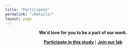 ```yaml
---
title: "Participate"
permalink: "/Details/"
layout: page
---
```


<article>
<p align="center"><strong>We'd love for you to be a part of our work.</strong></p>
  <p align="center"><strong><a href="https://redcap.med.usc.edu/surveys/?s=NCW9XPRLLPT9EJNJ">Participate in this study</a></strong>  
      |  <strong><a href="people#join-our-team">Join our lab</a></strong></p>
</article>
